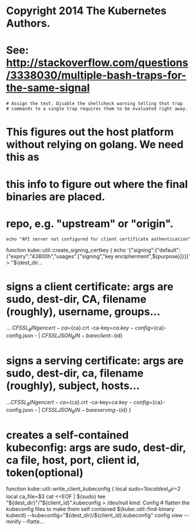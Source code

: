 # Copyright 2014 The Kubernetes Authors.
# See: http://stackoverflow.com/questions/3338030/multiple-bash-traps-for-the-same-signal
    # Assign the test. Disable the shellcheck warning telling that trap
    # commands to a single trap requires them to be evaluated right away.
# This figures out the host platform without relying on golang.  We need this as
# this info to figure out where the final binaries are placed.
# repo, e.g. "upstream" or "origin".
    echo "API server not configured for client certificate authentication"
function kube::util::create_signing_certkey {
    echo '{"signing":{"default":{"expiry":"43800h","usages":["signing","key encipherment",${purpose}]}}}' > "${dest_dir…
# signs a client certificate: args are sudo, dest-dir, CA, filename (roughly), username, groups...
… ${CFSSL_BIN} gencert -ca=${ca}.crt -ca-key=${ca}.key -config=${ca}-config.json - | ${CFSSLJSON_BIN} -bare client-${id}
# signs a serving certificate: args are sudo, dest-dir, ca, filename (roughly), subject, hosts...
…${CFSSL_BIN} gencert -ca=${ca}.crt -ca-key=${ca}.key -config=${ca}-config.json - | ${CFSSLJSON_BIN} -bare serving-${id}
}
# creates a self-contained kubeconfig: args are sudo, dest-dir, ca file, host, port, client id, token(optional)
function kube::util::write_client_kubeconfig {
    local sudo=$1
    local dest_dir=$2
    local ca_file=$3
    cat <<EOF | ${sudo} tee "${dest_dir}"/"${client_id}".kubeconfig > /dev/null
kind: Config
    # flatten the kubeconfig files to make them self contained
    $(kube::util::find-binary kubectl) --kubeconfig="${dest_dir}/${client_id}.kubeconfig" config view --minify --flatte…
